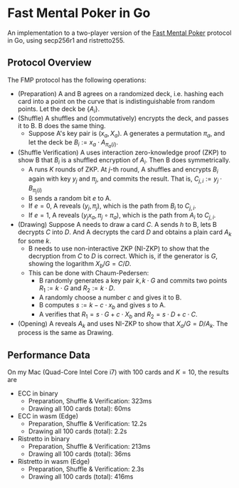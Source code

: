 # Fast Mental Poker in Go

An implementation to a two-player version of the [Fast Mental Poker](https://doi.org/10.1515/jmc-2012-0004) protocol in Go,
using secp256r1 and ristretto255.

## Protocol Overview

The FMP protocol has the following operations:
- (Preparation) A and B agrees on a randomized deck, i.e. hashing each card into a point on the curve that is indistinguishable
  from random points. Let the deck be $\{A_i\}$.
- (Shuffle) A shuffles and (commutatively) encrypts the deck, and passes it to B. B does the same thing.
  - Suppose A's key pair is $(x_a, X_a)$. A generates a permutation $\pi_a$, and let the deck be
    $B_i := x_a\cdot A_{\pi_a(i)}$.
- (Shuffle Verification) A uses interaction zero-knowledge proof (ZKP) to show B that $B_i$ is a shuffled encryption of $A_i$.
  Then B does symmetrically.
  - A runs $K$ rounds of ZKP. At $j$-th round, A shuffles and encrypts $B_i$ again with key $y_j$ and $\pi_j$, and commits the result.
    That is, $C_{j,i} := y_j\cdot B_{\pi_j(i)}$
  - B sends a random bit $e$ to A.
  - If $e=0$, A reveals $(y_j, \pi_j)$, which is the path from $B_i$ to $C_{j,i}$.
  - If $e=1$, A reveals $(y_jx_a, \pi_j\circ\pi_a)$, which is the path from $A_i$ to $C_{j,i}$.
- (Drawing) Suppose A needs to draw a card $C$. A sends $h$ to B, lets B decrypts $C$ into $D$.
  And A decrypts the card $D$ and obtains a plain card $A_k$ for some $k$.
  - B needs to use non-interactive ZKP (NI-ZKP) to show that the decryption from $C$ to $D$ is correct.
    Which is, if the generator is $G$, showing the logarithm $X_b / G = C / D$.
  - This can be done with Chaum-Pedersen:
    - B randomly generates a key pair $k, k\cdot G$ and commits two points $R_1 := k\cdot G$ and $R_2 := k\cdot D$.
    - A randomly choose a number $c$ and gives it to B.
    - B computes $s := k - c\cdot x_b$ and gives $s$ to A.
    - A verifies that $R_1 = s\cdot G + c\cdot X_b$ and $R_2 = s\cdot D + c\cdot C$.
- (Opening) A reveals $A_k$ and uses NI-ZKP to show that $X_a / G = D / A_k$.
  The process is the same as Drawing.

## Performance Data

On my Mac (Quad-Core Intel Core i7) with 100 cards and $K=10$, the results are

- ECC in binary
  - Preparation, Shuffle & Verification: 323ms
  - Drawing all 100 cards (total): 60ms
- ECC in wasm (Edge)
  - Preparation, Shuffle & Verification: 12.2s
  - Drawing all 100 cards (total): 2.2s
- Ristretto in binary
  - Preparation, Shuffle & Verification: 213ms
  - Drawing all 100 cards (total): 36ms
- Ristretto in wasm (Edge)
  - Preparation, Shuffle & Verification: 2.3s
  - Drawing all 100 cards (total): 416ms
